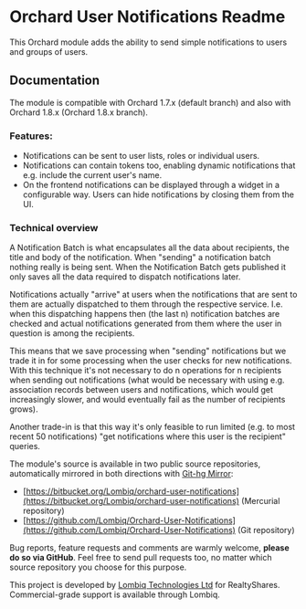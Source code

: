 # Orchard User Notifications Readme



This Orchard module adds the ability to send simple notifications to users and groups of users.


## Documentation

The module is compatible with Orchard 1.7.x (default branch) and also with Orchard 1.8.x (Orchard 1.8.x branch).

### Features:

- Notifications can be sent to user lists, roles or individual users.
- Notifications can contain tokens too, enabling dynamic notifications that e.g. include the current user's name.
- On the frontend notifications can be displayed through a widget in a configurable way. Users can hide notifications by closing them from the UI.

### Technical overview

A Notification Batch is what encapsulates all the data about recipients, the title and body of the notification. When "sending" a notification batch nothing really is being sent. When the Notification Batch gets published it only saves all the data required to dispatch notifications later.

Notifications actually "arrive" at users when the notifications that are sent to them are actually dispatched to them through the respective service. I.e. when this dispatching happens then (the last n) notification batches are checked and actual notifications generated from them where the user in question is among the recipients.

This means that we save processing when "sending" notifications but we trade it in for some processing when the user checks for new notifications. With this technique it's not necessary to do n operations for n recipients when sending out notifications (what would be necessary with using e.g. association records between users and notifications, which would get increasingly slower, and would eventually fail as the number of recipients grows).

Another trade-in is that this way it's only feasible to run limited (e.g. to most recent 50 notifications) "get notifications where this user is the recipient" queries.

The module's source is available in two public source repositories, automatically mirrored in both directions with [Git-hg Mirror](https://githgmirror.com):

- [https://bitbucket.org/Lombiq/orchard-user-notifications](https://bitbucket.org/Lombiq/orchard-user-notifications) (Mercurial repository)
- [https://github.com/Lombiq/Orchard-User-Notifications](https://github.com/Lombiq/Orchard-User-Notifications) (Git repository)

Bug reports, feature requests and comments are warmly welcome, **please do so via GitHub**.
Feel free to send pull requests too, no matter which source repository you choose for this purpose.

This project is developed by [Lombiq Technologies Ltd](http://lombiq.com/) for RealtyShares. Commercial-grade support is available through Lombiq.